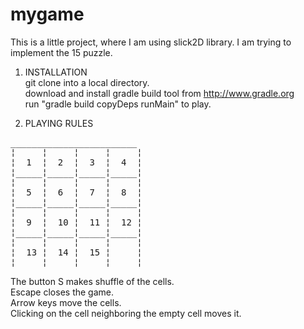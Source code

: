 mygame
======

This is a little project, where I am using slick2D library.
I am trying to implement the 15 puzzle. 


1. INSTALLATION<br>
 git clone into a local directory.<br>
 download and install gradle build tool from http://www.gradle.org<br>
 run "gradle build copyDeps runMain" to play.<br>

2. PLAYING RULES
<pre>
________________________
¦     ¦     ¦     ¦     ¦
¦  1  ¦  2  ¦  3  ¦  4  ¦
¦_____¦_____¦_____¦_____¦
¦     ¦     ¦     ¦     ¦
¦  5  ¦  6  ¦  7  ¦  8  ¦
¦_____¦_____¦_____¦_____¦
¦     ¦     ¦     ¦     ¦
¦  9  ¦  10 ¦  11 ¦  12 ¦
¦_____¦_____¦_____¦_____¦
¦     ¦     ¦     ¦     ¦
¦  13 ¦  14 ¦  15 ¦     ¦
¦_____¦_____¦_____¦_____¦
</pre>

The button S makes shuffle of the cells.<br>
Escape closes the game.<br>
Arrow keys move the cells.<br>
Clicking on the cell neighboring the empty cell moves it.<br>

